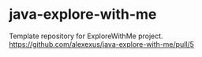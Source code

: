 # java-explore-with-me
Template repository for ExploreWithMe project.
https://github.com/alexexus/java-explore-with-me/pull/5
